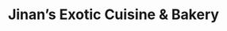 ---
title: "Jinan’s Exotic Cuisine & Bakery"
url: /ann-arbor/jinans-exotic-cuisine-und-bakery/
shop: Bäckerei
---